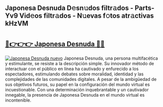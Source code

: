 ## Japonesa Desnuda D𝚎sn𝚞dos filtr𝚊dos - Parts-Yv9 Vid𝚎os filtr𝚊dos - N𝚞evas f𝚘tos atr𝚊ctivas kHzVM

# <h2><a href="http://mbddkbj.tromn.icu/?c=Japonesa+Desnuda">🔗👉👉👉 Japonesa Desnuda 🔗🔗</a></h2>

[![Japonesa Desnuda nuevo](https://i.imgur.com/pEAQMta.gif)](http://mbddkbj.tromn.icu/?c=Japonesa+Desnuda)
Japonesa Desnuda, una persona multifacética y estimulante, se resiste a la descripción simple. Su innovador método de interactuar con el público en línea ha cautivado y enfurecido a los espectadores, estimulando debates sobre moralidad, identidad y las complejidades de las comunidades digitales. A pesar de la ambigüedad de sus objetivos futuros, su papel en la configuración del mundo virtual es incuestionable. Con una determinación inquebrantable y un cautivador innegable, la presencia de Japonesa Desnuda en el mundo virtual es incontenible.
